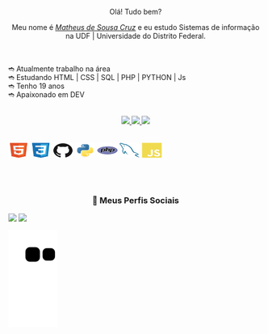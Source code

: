 
 
  <p align="center">Olá! Tudo bem? </p>
  <p align="center">Meu nome é <a href="https://www.linkedin.com/in/matheus-de-sousa-cruz-556190234/"><i>Matheus de Sousa Cruz</i></a> e eu estudo Sistemas de informação na UDF | Universidade do Distrito Federal. </p>
  <br/>
  <br/>
 ➬ Atualmente trabalho na área <br/>
 ➬ Estudando HTML | CSS | SQL | PHP | PYTHON | Js  <br/>
 ➬ Tenho 19 anos <br/>
 ➬ Apaixonado em DEV <br/>
  <br/>
  <br/>
  
<!--Status -->

<div align="center">
  <a href="https://github.com/MtsSoousa">
  <img height="200em" src="https://github-readme-stats.vercel.app/api?username=MtsSoousa&show_icons=true&theme=default#gh-light-mode-only"/>
  <img height="200em " src="https://github-readme-stats.vercel.app/api/top-langs/?username=RD0705&layout=true&theme=default#gh-light-mode-only"/>
  <img src="http://github-readme-streak-stats.herokuapp.com?user=MtsSoousa&theme=github-dark&date_format=M%20j%5B%2C%20Y%5D">
   </a>
 </div>

<!--imagens-->

 <br/>
 
  <div style="display: inline_block"><br>
  
  <img align="center" alt="Rd-HTML" height="30" width="40" src="https://raw.githubusercontent.com/devicons/devicon/master/icons/html5/html5-original.svg">
  <img align="center" alt="Rd-HTML" height="30" width="40" src="https://raw.githubusercontent.com/devicons/devicon/master/icons/css3/css3-original.svg">
  <img align="center" alt="Rd-HTML" height="30" width="40" src="https://raw.githubusercontent.com/devicons/devicon/master/icons/github/github-original.svg">
  <img align="center" alt="Rd-HTML" height="30" width="40" src="https://raw.githubusercontent.com/devicons/devicon/master/icons/python/python-original.svg">
  <img align="center" alt="Rd-HTML" height="30" width="40" src="https://raw.githubusercontent.com/devicons/devicon/master/icons/php/php-original.svg">
  <img align="center" alt="Rd-HTML" height="30" width="40" src="https://raw.githubusercontent.com/devicons/devicon/master/icons/mysql/mysql-original.svg">
  <img align="center" alt="Rd-Js" height="30" width="40" src="https://raw.githubusercontent.com/devicons/devicon/master/icons/javascript/javascript-plain.svg">
  
</div>

<div> 
  <br>
  <br>
  <br>
 <h3 align="center">📩 Meus Perfis Sociais</h3>
  <a href="https://instagram.com/matheus.soousa" target="_blank"><img src="https://img.shields.io/badge/-Instagram-%23E4405F?style=for-the-badge&logo=instagram&logoColor=white" target="_blank"></a>
 <a href="https://www.linkedin.com/in/matheus-de-sousa-cruz-556190234/" target="_blank"><img src="https://img.shields.io/badge/-LinkedIn-%230077B5?style=for-the-badge&logo=linkedin&logoColor=white" target="_blank"></a> 
  
![Snake animation](https://github.com/marcelokkkj/marcelokkkj/blob/output/github-contribution-grid-snake.svg) 
 
</div>
